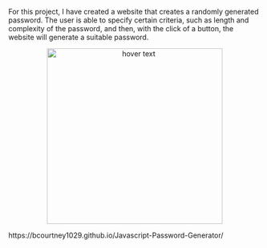 For this project, I have created a website that creates a randomly generated password. The user is able to specify certain criteria, such as length and complexity 
of the password, and then, with the click of a button, the website will generate a suitable password.

<p align="center">
  <img src="./pictures/capture.png" width="350" title="hover text">
  
</p>
https://bcourtney1029.github.io/Javascript-Password-Generator/

